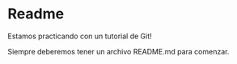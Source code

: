 # Readme

Estamos practicando con un tutorial de Git!

Siempre deberemos tener un archivo README.md para comenzar.
